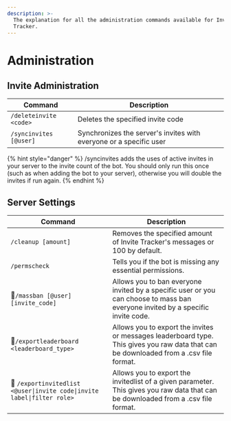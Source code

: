 ```yaml
---
description: >-
  The explanation for all the administration commands available for Invite
  Tracker.
---
```


# Administration

## Invite Administration

| Command                | Description                                                        |
| ---------------------- | ------------------------------------------------------------------ |
| `/deleteinvite <code>` | Deletes the specified invite code                                  |
| `/syncinvites [@user]` | Synchronizes the server's invites with everyone or a specific user |

{% hint style="danger" %}
/syncinvites adds the uses of active invites in your server to the invite count of the bot. You should only run this once (such as when adding the bot to your server), otherwise you will double the invites if run again.
{% endhint %}

## Server Settings

| Command                                                                 | Description                                                                                                                            |
| ----------------------------------------------------------------------- | -------------------------------------------------------------------------------------------------------------------------------------- |
| `/cleanup [amount]`                                                     | Removes the specified amount of Invite Tracker's messages or 100 by default.                                                           |
| `/permscheck`                                                           | Tells you if the bot is missing any essential permissions.                                                                             |
| 🌟`/massban [@user] [invite_code]`                                      | Allows you to ban everyone invited by a specific user or you can choose to mass ban everyone invited by a specific invite code.        |
| 🌟`/exportleaderboard <leaderboard_type>`                               | Allows you to export the invites or messages leaderboard type. This gives you raw data that can be downloaded from a .csv file format. |
| 🌟 `/exportinvitedlist <@user\|invite code\|invite label\|filter role>` | Allows you to export the invitedlist of a given parameter. This gives you raw data that can be downloaded from a .csv file format.     |
